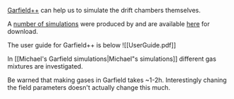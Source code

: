 [Garfield++](https://gitlab.cern.ch/garfield/garfieldpp) can help us to simulate the drift chambers themselves.

A [number of simulations](griffin) were produced by and are available [here](https://drive.google.com/drive/folders/1Nf2L8oNiQU0f7fJTB5xLGWMObTtt_v6N?usp=drive_link) for download.

The user guide for Garfield++ is below ![[UserGuide.pdf]]

In [[Michael's Garfield simulations|Michael"s simulations]] different gas mixtures are investigated.

Be warned that making gases in Garfield takes ~1-2h. Interestingly chaning the field parameters doesn't actually change this much.






